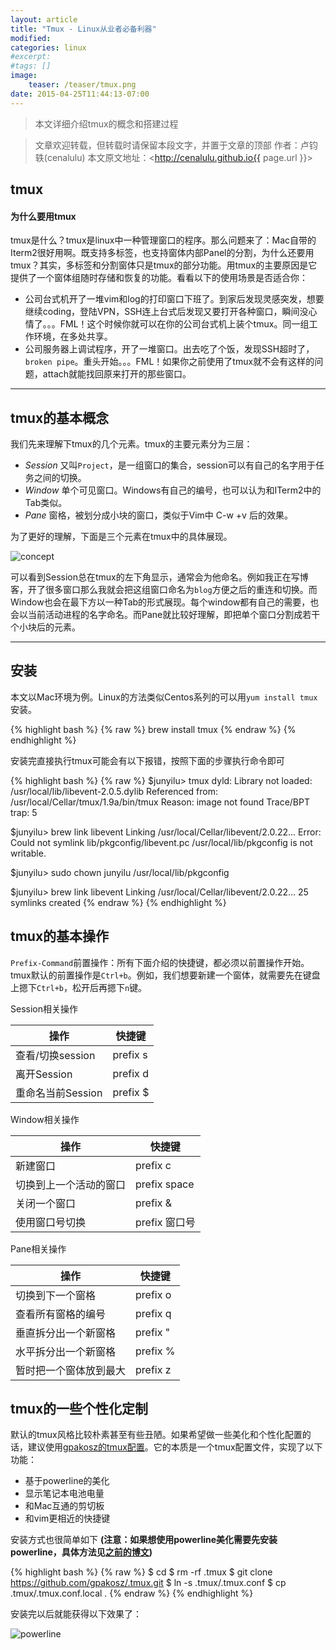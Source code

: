 ```yaml
---
layout: article
title: "Tmux - Linux从业者必备利器"
modified:
categories: linux
#excerpt:
#tags: []
image:
    teaser: /teaser/tmux.png
date: 2015-04-25T11:44:13-07:00
---
```


> 本文详细介绍tmux的概念和搭建过程


> 文章欢迎转载，但转载时请保留本段文字，并置于文章的顶部
> 作者：卢钧轶(cenalulu)
> 本文原文地址：<http://cenalulu.github.io{{ page.url }}>


## tmux

#### 为什么要用tmux

tmux是什么？tmux是linux中一种管理窗口的程序。那么问题来了：Mac自带的Iterm2很好用啊。既支持多标签，也支持窗体内部Panel的分割，为什么还要用tmux？其实，多标签和分割窗体只是tmux的部分功能。用tmux的主要原因是它提供了一个窗体组随时存储和恢复的功能。看看以下的使用场景是否适合你：

- 公司台式机开了一堆vim和log的打印窗口下班了。到家后发现灵感突发，想要继续coding，登陆VPN，SSH连上台式后发现又要打开各种窗口，瞬间没心情了。。。FML！这个时候你就可以在你的公司台式机上装个tmux。同一组工作环境，在多处共享。
- 公司服务器上调试程序，开了一堆窗口。出去吃了个饭，发现SSH超时了，`broken pipe`。重头开始。。。FML！如果你之前使用了tmux就不会有这样的问题，attach就能找回原来打开的那些窗口。


---


## tmux的基本概念

我们先来理解下tmux的几个元素。tmux的主要元素分为三层：

- *Session* 又叫`Project`，是一组窗口的集合，session可以有自己的名字用于任务之间的切换。
- *Window* 单个可见窗口。Windows有自己的编号，也可以认为和ITerm2中的Tab类似。
- *Pane* 窗格，被划分成小块的窗口，类似于Vim中 C-w +v 后的效果。

为了更好的理解，下面是三个元素在tmux中的具体展现。

![concept](/images/linux/tmux/concept.jpg)

可以看到Session总在tmux的左下角显示，通常会为他命名。例如我正在写博客，开了很多窗口那么我就会把这组窗口命名为`blog`方便之后的重连和切换。而Window也会在最下方以一种Tab的形式展现。每个window都有自己的需要，也会以当前活动进程的名字命名。而Pane就比较好理解，即把单个窗口分割成若干个小块后的元素。


---


## 安装

本文以Mac环境为例。Linux的方法类似Centos系列的可以用`yum install tmux`安装。

{% highlight bash %}
{% raw %}
brew install tmux
{% endraw %}
{% endhighlight %}

安装完直接执行tmux可能会有以下报错，按照下面的步骤执行命令即可

{% highlight bash %}
{% raw %}
$junyilu> tmux
dyld: Library not loaded: /usr/local/lib/libevent-2.0.5.dylib
Referenced from: /usr/local/Cellar/tmux/1.9a/bin/tmux
Reason: image not found
Trace/BPT trap: 5

$junyilu> brew link libevent
Linking /usr/local/Cellar/libevent/2.0.22...
Error: Could not symlink lib/pkgconfig/libevent.pc
/usr/local/lib/pkgconfig is not writable.

$junyilu> sudo chown junyilu /usr/local/lib/pkgconfig

$junyilu> brew link libevent
Linking /usr/local/Cellar/libevent/2.0.22... 25 symlinks created
{% endraw %}
{% endhighlight %}



## tmux的基本操作

`Prefix-Command`前置操作：所有下面介绍的快捷键，都必须以前置操作开始。tmux默认的前置操作是`Ctrl+b`。例如，我们想要新建一个窗体，就需要先在键盘上摁下`Ctrl+b`，松开后再摁下`n`键。


Session相关操作

操作|快捷键
-|-
查看/切换session| prefix s
离开Session| prefix d
重命名当前Session| prefix $


Window相关操作

操作|快捷键
-|-
新建窗口|prefix c
切换到上一个活动的窗口|prefix space
关闭一个窗口|prefix &
使用窗口号切换|prefix 窗口号


Pane相关操作

操作|快捷键
-|-
切换到下一个窗格|prefix o
查看所有窗格的编号|prefix q
垂直拆分出一个新窗格|prefix "
水平拆分出一个新窗格|prefix %
暂时把一个窗体放到最大|prefix z




## tmux的一些个性化定制

默认的tmux风格比较朴素甚至有些丑陋。如果希望做一些美化和个性化配置的话，建议使用[gpakosz的tmux配置](https://github.com/gpakosz/.tmux)。它的本质是一个tmux配置文件，实现了以下功能：

- 基于powerline的美化
- 显示笔记本电池电量
- 和Mac互通的剪切板
- 和vim更相近的快捷键

安装方式也很简单如下 **(注意：如果想使用powerline美化需要先安装powerline，具体方法见[之前的博文](/linux/mac-powerline/))**

{% highlight bash %}
{% raw %}
$ cd
$ rm -rf .tmux
$ git clone https://github.com/gpakosz/.tmux.git
$ ln -s .tmux/.tmux.conf
$ cp .tmux/.tmux.conf.local .
{% endraw %}
{% endhighlight %}

安装完以后就能获得以下效果了：

![powerline](/images/linux/tmux_screenshot.jpg)






















